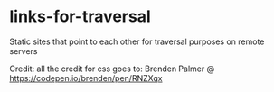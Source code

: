 # links-for-traversal

Static sites that point to each other for traversal purposes on remote servers

Credit: all the credit for css goes to: Brenden Palmer @ https://codepen.io/brenden/pen/RNZXqx
